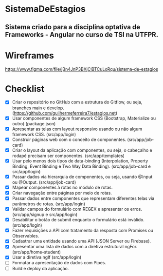 # SistemaDeEstagios

## Sistema criado para a disciplina optativa de Frameworks - Angular no curso de TSI na UTFPR.

# Wireframes

https://www.figma.com/file/jBn4JnP3BXjClBTCuLoRqu/sistema-de-estagios

# Checklist

- [x] Criar o repositório no GitHub com a estrutura do Gitflow, ou seja, branches main e develop. (https://github.com/guilhermeferreira7/estagios.net)
- [x] Usar componentes de algum framework CSS (Bootstrap, Materialize ou outro) (package.json)
- [x] Apresentar as telas com layout responsivo usando ou não algum framework CSS. (src/app/login)
- [x] Construir páginas web com o conceito de componentes. (src/app/job-card)
- [x] Criar o layout da aplicação com componentes, ou seja, o cabeçalho e rodapé precisam ser componentes. (src/app/templates)
- [x] Usar pelo menos dois tipos de data-binding (Interpolation, Property Binding, Event Binding e Two Way Data Binding). (src/app/job-card e src/app/login)
- [x] Passar dados via hierarquia de componentes, ou seja, usando @Input ou @Output. (src/app/job-card)
- [x] Mapear componentes à rotas no módulo de rotas.
- [x] Criar navegação entre páginas por meio de rotas.
- [x] Passar dados entre componentes que representam diferentes telas via parâmetros de rotas. (src/app/login)
- [x] Validar campos do formulário com REGEX e apresentar os erros. (src/app/signup e src/app/login)
- [x] Desabilitar o botão de submit enquanto o formulário está inválido. (src/app/login)
- [x] Fazer requisições a API com tratamento da resposta com Promises ou Observables.
- [x] Cadastrar uma entidade usando uma API (JSON Server ou Firebase).
- [x] Apresentar uma lista de dados com a diretiva estrutural ngFor. (src/app/home-student)
- [x] Usar a diretiva ngIf (src/app/login)
- [ ] Formatar a apresentação de dados com Pipes.
- [ ] Build e deploy da aplicação.
